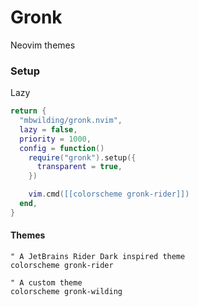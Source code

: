 # Gronk

Neovim themes

### Setup

Lazy
```lua
return {
  "mbwilding/gronk.nvim",
  lazy = false,
  priority = 1000,
  config = function()
    require("gronk").setup({
      transparent = true,
    })

    vim.cmd([[colorscheme gronk-rider]])
  end,
}
```

#### Themes

```vim
" A JetBrains Rider Dark inspired theme
colorscheme gronk-rider

" A custom theme
colorscheme gronk-wilding
```
